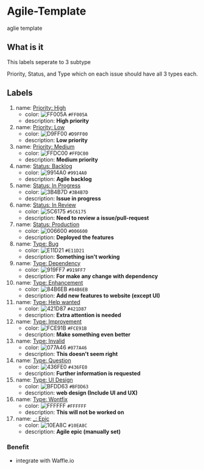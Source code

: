 # Agile-Template

aglie template

## What is it

This labels seperate to 3 subtype

Priority, Status, and Type which on each issue should have all 3 types each.

## Labels

1. name: [Priority: High](https://github.com/GH-Label/Agile-Template/labels/Priority:%20High)
    - color: ![FF005A](https://placehold.it/15/FF005A/000000?text=+) `#FF005A`
    - description: **High priority**
2. name: [Priority: Low](https://github.com/GH-Label/Agile-Template/labels/Priority:%20Low)
    - color: ![D9FF00](https://placehold.it/15/D9FF00/000000?text=+) `#D9FF00`
    - description: **Low priority**
3. name: [Priority: Medium](https://github.com/GH-Label/Agile-Template/labels/Priority:%20Medium)
    - color: ![FFDC00](https://placehold.it/15/FFDC00/000000?text=+) `#FFDC00`
    - description: **Medium priority**
4. name: [Status: Backlog](https://github.com/GH-Label/Agile-Template/labels/Status:%20Backlog)
    - color: ![9914A0](https://placehold.it/15/9914A0/000000?text=+) `#9914A0`
    - description: **Agile backlog**
6. name: [Status: In Progress](https://github.com/GH-Label/Agile-Template/labels/Status:%20In%20Progress)
    - color: ![3B4B7D](https://placehold.it/15/3B4B7D/000000?text=+) `#3B4B7D`
    - description: **Issue in progress**
7. name: [Status: In Review](https://github.com/GH-Label/Agile-Template/labels/Status:%20In%20Review)
    - color: ![5C6175](https://placehold.it/15/5C6175/000000?text=+) `#5C6175`
    - description: **Need to review a issue/pull-request**
8. name: [Status: Production](https://github.com/GH-Label/Agile-Template/labels/Status:%20Production)
    - color: ![006600](https://placehold.it/15/006600/000000?text=+) `#006600`
    - description: **Deployed the features**
10. name: [Type: Bug](https://github.com/GH-Label/Agile-Template/labels/Type:%20Bug)
    - color: ![E11D21](https://placehold.it/15/E11D21/000000?text=+) `#E11D21`
    - description: **Something isn't working**
11. name: [Type: Dependency](https://github.com/GH-Label/Agile-Template/labels/Type:%20Dependency)
    - color: ![919FF7](https://placehold.it/15/919FF7/000000?text=+) `#919FF7`
    - description: **For make any change with dependency**
12. name: [Type: Enhancement](https://github.com/GH-Label/Agile-Template/labels/Type:%20Enhancement)
    - color: ![84B6EB](https://placehold.it/15/84B6EB/000000?text=+) `#84B6EB`
    - description: **Add new features to website (except UI)**
13. name: [Type: Help wanted](https://github.com/GH-Label/Agile-Template/labels/Type:%20Help%20wanted)
    - color: ![421D87](https://placehold.it/15/421D87/000000?text=+) `#421D87`
    - description: **Extra attention is needed**
14. name: [Type: Improvement](https://github.com/GH-Label/Agile-Template/labels/Type:%20Improvement)
    - color: ![FCE91B](https://placehold.it/15/FCE91B/000000?text=+) `#FCE91B`
    - description: **Make something even better**
15. name: [Type: Invalid](https://github.com/GH-Label/Agile-Template/labels/Type:%20Invalid)
    - color: ![077A46](https://placehold.it/15/077A46/000000?text=+) `#077A46`
    - description: **This doesn't seem right**
16. name: [Type: Question](https://github.com/GH-Label/Agile-Template/labels/Type:%20Question)
    - color: ![436FE0](https://placehold.it/15/436FE0/000000?text=+) `#436FE0`
    - description: **Further information is requested**
17. name: [Type: UI Design](https://github.com/GH-Label/Agile-Template/labels/Type:%20UI%20Design)
    - color: ![BFDD63](https://placehold.it/15/BFDD63/000000?text=+) `#BFDD63`
    - description: **web design (Include UI and UX)**
18. name: [Type: Wontfix](https://github.com/GH-Label/Agile-Template/labels/Type:%20Wontfix)
    - color: ![FFFFFF](https://placehold.it/15/FFFFFF/000000?text=+) `#FFFFFF`
    - description: **This will not be worked on**
19. name: [_: Epic](https://github.com/GH-Label/Agile-Template/labels/_:%20Epic)
    - color: ![10EA8C](https://placehold.it/15/10EA8C/000000?text=+) `#10EA8C`
    - description: **Agile epic (manually set)**
    
### Benefit

- integrate with Waffle.io
